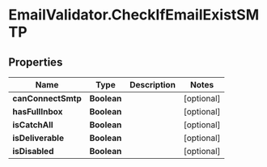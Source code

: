 # EmailValidator.CheckIfEmailExistSMTP

## Properties

Name | Type | Description | Notes
------------ | ------------- | ------------- | -------------
**canConnectSmtp** | **Boolean** |  | [optional] 
**hasFullInbox** | **Boolean** |  | [optional] 
**isCatchAll** | **Boolean** |  | [optional] 
**isDeliverable** | **Boolean** |  | [optional] 
**isDisabled** | **Boolean** |  | [optional] 


